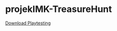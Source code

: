 # projekIMK-TreasureHunt
[Download Playtesting](https://github.com/praktikum-tiunpad-2021/oop-final-kelompok-a-02/releases/tag/1)
